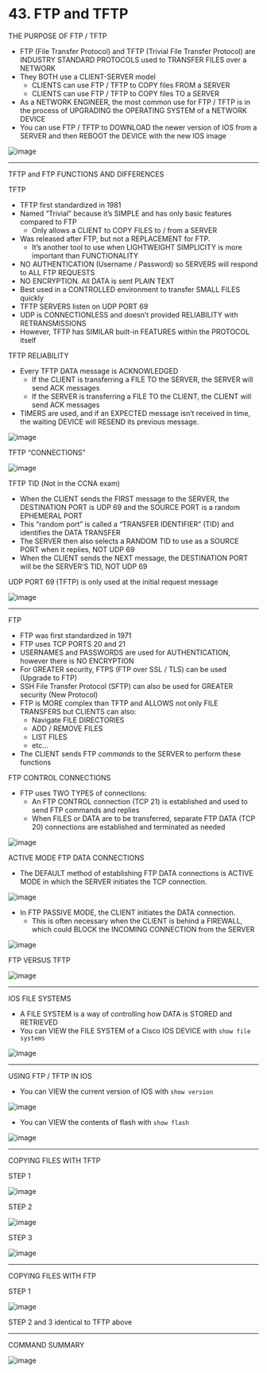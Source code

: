 # 43. FTP and TFTP

THE PURPOSE OF FTP / TFTP

- FTP (File Transfer Protocol) and TFTP (Trivial File Transfer Protocol) are INDUSTRY STANDARD PROTOCOLS used to TRANSFER FILES over a NETWORK
- They BOTH use a CLIENT-SERVER model
    - CLIENTS can use FTP / TFTP to COPY files FROM a SERVER
    - CLIENTS can use FTP / TFTP to COPY files TO a SERVER
- As a NETWORK ENGINEER, the most common use for FTP / TFTP is in the process of UPGRADING the OPERATING SYSTEM of a NETWORK DEVICE
- You can use FTP / TFTP to DOWNLOAD the newer version of IOS from a SERVER and then REBOOT the DEVICE with the new IOS image

![image](https://github.com/psaumur/CCNA/assets/106411237/c3f8288f-cc21-476b-ab36-685fa843f947)

---

TFTP and FTP FUNCTIONS AND DIFFERENCES

TFTP

- TFTP first standardized in 1981
- Named “Trivial” because it’s SIMPLE and has only basic features compared to FTP
    - Only allows a CLIENT to COPY FILES to / from a SERVER
- Was released after FTP, but not a REPLACEMENT for FTP.
    - It’s another tool to use when LIGHTWEIGHT SIMPLICITY is more important than FUNCTIONALITY
- NO AUTHENTICATION (Username / Password) so SERVERS will respond to ALL FTP REQUESTS
- NO ENCRYPTION. All DATA is sent PLAIN TEXT
- Best used in a CONTROLLED environment to transfer SMALL FILES quickly
- TFTP SERVERS listen on UDP PORT 69
- UDP is CONNECTIONLESS and doesn’t provided RELIABILITY with RETRANSMISSIONS
- However, TFTP has SIMILAR built-in FEATURES within the PROTOCOL itself

TFTP RELIABILITY

- Every TFTP DATA message is ACKNOWLEDGED
    - If the CLIENT is transferring a FILE TO the SERVER, the SERVER will send ACK messages
    - If the SERVER is transferring a FILE TO the CLIENT, the CLIENT will send ACK messages
- TIMERS are used, and if an EXPECTED message isn’t received in time, the waiting DEVICE will RESEND its previous message.

![image](https://github.com/psaumur/CCNA/assets/106411237/6b8f914e-0d8f-4cfd-bbbb-3552b5cebb3e)

TFTP “CONNECTIONS”

![image](https://github.com/psaumur/CCNA/assets/106411237/d6634813-5132-4fd8-a712-7bc7b4ea21db)

TFTP TID (Not in the CCNA exam)

- When the CLIENT sends the FIRST message to the SERVER, the DESTINATION PORT is UDP 69 and the SOURCE PORT is a random EPHEMERAL PORT
- This “random port” is called a “TRANSFER IDENTIFIER” (TID) and identifies the DATA TRANSFER
- The SERVER then also selects a RANDOM TID to use as a SOURCE PORT when it replies, NOT UDP 69
- When the CLIENT sends the NEXT message, the DESTINATION PORT will be the SERVER’S TID, NOT UDP 69

UDP PORT 69 (TFTP) is only used at the initial request message

![image](https://github.com/psaumur/CCNA/assets/106411237/5976c631-4cba-4449-a2b4-912f90cb66e1)

--- 

FTP

- FTP was first standardized in 1971
- FTP uses TCP PORTS 20 and 21
- USERNAMES and PASSWORDS are used for AUTHENTICATION, however there is NO ENCRYPTION
- For GREATER security, FTPS (FTP over SSL / TLS) can be used (Upgrade to FTP)
- SSH File Transfer Protocol (SFTP) can also be used for GREATER security (New Protocol)
- FTP is MORE complex than TFTP and ALLOWS not only FILE TRANSFERS but CLIENTS can also:
    - Navigate FILE DIRECTORIES
    - ADD / REMOVE FILES
    - LIST FILES
    - etc…
- The CLIENT sends FTP *commands* to the SERVER to perform these functions

FTP CONTROL CONNECTIONS

- FTP uses TWO TYPES of connections:
    - An FTP CONTROL connection (TCP 21) is established and used to send FTP commands and replies
    - When FILES or DATA are to be transferred, separate FTP DATA (TCP 20) connections are established and terminated as needed

![image](https://github.com/psaumur/CCNA/assets/106411237/8ff1d9a5-785b-4fb4-86a4-766c1107812f)

ACTIVE MODE FTP DATA CONNECTIONS

- The DEFAULT method of establishing FTP DATA connections is ACTIVE MODE in which the SERVER initiates the TCP connection.

![image](https://github.com/psaumur/CCNA/assets/106411237/49909dbc-1ed5-425b-8958-03fcaf5b9eab)

- In FTP PASSIVE MODE, the CLIENT initiates the DATA connection.
    - This is often necessary when the CLIENT is behind a FIREWALL, which could BLOCK the INCOMING CONNECTION from the SERVER

![image](https://github.com/psaumur/CCNA/assets/106411237/5872df1c-b97f-4f61-b0da-6a06e7f69f1a)

FTP VERSUS TFTP

![image](https://github.com/psaumur/CCNA/assets/106411237/e7c11655-61be-40f0-943c-8c51998dc2e2)

---

IOS FILE SYSTEMS

- A FILE SYSTEM is a way of controlling how DATA is STORED and RETRIEVED
- You can VIEW the FILE SYSTEM of a Cisco IOS DEVICE with `show file systems`

![image](https://github.com/psaumur/CCNA/assets/106411237/eb6e12b6-3c34-4e05-93cb-e4368764da74)

---

USING FTP / TFTP IN IOS

- You can VIEW the current version of IOS with `show version`

![image](https://github.com/psaumur/CCNA/assets/106411237/746859c5-d89d-42f5-b198-d0cba7f3682d)

- You can VIEW the contents of flash with `show flash`

![image](https://github.com/psaumur/CCNA/assets/106411237/d131b08c-572d-46b3-8910-0d423b85dc94)

---

COPYING FILES WITH TFTP

STEP 1

![image](https://github.com/psaumur/CCNA/assets/106411237/f0ce7ea9-115e-4db8-9baf-55ee1bf0d548)

STEP 2

![image](https://github.com/psaumur/CCNA/assets/106411237/9be3610d-3e22-476f-ab90-117ba7d93cf0)

STEP 3

![image](https://github.com/psaumur/CCNA/assets/106411237/604528f7-af5d-44a4-a877-c9d82d7910d1)

---

COPYING FILES WITH FTP

STEP 1

![image](https://github.com/psaumur/CCNA/assets/106411237/0e9c1dc5-0dce-4cbb-b584-0509c2119f63)

STEP 2 and 3 identical to TFTP above

---

COMMAND SUMMARY

![image](https://github.com/psaumur/CCNA/assets/106411237/e5f525cd-6e98-4501-9e7c-1c1f4af1d23e)
